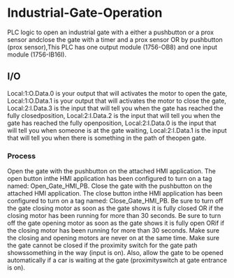 # Industrial-Gate-Operation
PLC logic to open an industrial gate with a either a pushbutton or a prox sensor andclose the gate with a timer and a prox sensor OR by pushbutton (prox sensor),This PLC has one output module (1756-OB8) and one input module (1756-IB16I).
## I/O
Local:1:O.Data.0 is your output that will activates the motor to open the gate,
Local:1:O.Data.1 is your output that will activates the motor to close the gate,
Local:2:I.Data.3 is the input that will tell you when the gate has reached the fully closedposition,
Local:2:I.Data.2 is the input that will tell you when the gate has reached the fully openposition,
Local:2:I.Data.0 is the input that will tell you when someone is at the gate waiting,
Local:2:I.Data.1 is the input that will tell you when there is something in the path of theopen gate.
### Process
Open the gate with the pushbutton on the attached HMI application.
The open button inthe HMI application has been configured to turn on a tag named: Open_Gate_HMI_PB.
Close the gate with the pushbutton on the attached HMI application. 
The close button inthe HMI application has been configured to turn on a tag named: Close_Gate_HMI_PB.
Be sure to turn off the gate closing motor as soon as the gate shows it is fully closed OR  if the closing motor has been running for more than 30 seconds.
Be sure to turn off the gate opening motor as soon as the gate shows it is fully open ORif if the closing motor has been running for more than 30 seconds.
Make sure the closing and opening motors are never on at the same time.
Make sure the gate cannot be closed if the proximity switch for the gate path showssomething in the way (input is on).
Also, allow the gate to be opened automatically if a car is waiting at the gate (proximityswitch at gate entrance is on).
